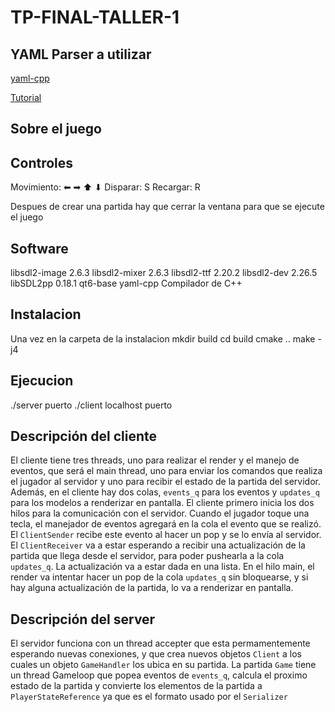 # TP-FINAL-TALLER-1

## YAML Parser a utilizar

[yaml-cpp](https://github.com/jbeder/yaml-cpp)

[Tutorial](https://github.com/jbeder/yaml-cpp/wiki/Tutorial)

## Sobre el juego

## Controles
Movimiento: ⬅ ➡ ⬆ ⬇
Disparar: S
Recargar: R

Despues de crear una partida hay que cerrar la ventana para que se ejecute el juego

## Software
libsdl2-image 2.6.3
libsdl2-mixer 2.6.3
libsdl2-ttf 2.20.2
libsdl2-dev 2.26.5
libSDL2pp 0.18.1
qt6-base
yaml-cpp
Compilador de C++

## Instalacion
Una vez en la carpeta de la instalacion
mkdir build
cd build
cmake ..
make -j4

## Ejecucion
./server puerto
./client localhost puerto

## Descripción del cliente

El cliente tiene tres threads, uno para realizar el render y el manejo de eventos, que será el main thread, uno para enviar los comandos que realiza el jugador al servidor y uno para recibir el estado de la partida del servidor. Además, en el cliente hay dos colas, `events_q` para los eventos y `updates_q` para los modelos a renderizar en pantalla.
El cliente primero inicia los dos hilos para la comunicación con el servidor. Cuando el jugador toque una tecla, el manejador de eventos agregará en la cola el evento que se realizó. El `ClientSender` recibe este evento al hacer un pop y se lo envía al servidor. El `ClientReceiver` va a estar esperando a recibir una actualización de la partida que llega desde el servidor, para poder pushearla a la cola `updates_q`. La actualización va a estar dada en una lista. En el hilo main, el render va intentar hacer un pop de la cola `updates_q` sin bloquearse, y si hay alguna actualización de la partida, lo va a renderizar en pantalla.

## Descripción del server

El servidor funciona con un thread accepter que esta permamentemente esperando nuevas conexiones, y que crea nuevos objetos `Client` a los cuales un objeto `GameHandler` los ubica en su partida. La partida `Game` tiene un thread Gameloop que popea eventos de `events_q`, calcula el proximo estado de la partida y convierte los elementos de la partida a `PlayerStateReference` ya que es el formato usado por el `Serializer`